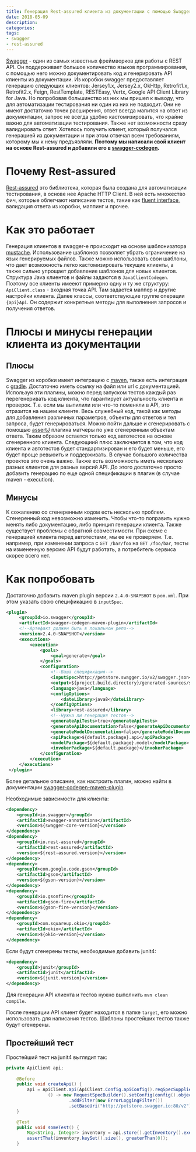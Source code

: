 ```yaml
---
title: Генерация Rest-assured клиента из документации с помощью Swagger
date: 2018-05-09
description: 
categories:
tags:
- swagger
- rest-assured
---
```

[Swagger](https://swagger.org) - один из самых известных фреймворков для работы с REST API. Он поддерживает большое количество языков программирования, с помощью него можно документировать код и генерировать API клиенты из документации.
Из коробки swagger предоставляет генерацию следующих клиентов: Jersey1.x, Jersey2.x, OkHttp, Retrofit1.x, Retrofit2.x, Feign, RestTemplate, RESTEasy, Vertx, Google API Client Library for Java. Но попробовав большинство из них мы пришел к выводу, что для автоматизации тестирования ни один из них не подходит. Они не имеют достаточно точек расширения, ответ всегда мапится на ответ из документации, запрос не всегда удобно кастомизировать, что крайне важно для автоматизации тестирования. Также нет возможности сразу валидировать ответ. 
Хотелось получить клиент, который получался генерацией из документации и при этом отвечал всем требованиям, которому мы к нему предъявляли. **Поэтому мы написали свой клиент на основе Rest-assured и добавили его в [swagger-codegen](https://github.com/swagger-api/swagger-codegen).**

# Почему Rest-assured
[Rest-assured](http://rest-assured.io/) это библиотека, которая была создана для автоматизации тестирования, в основе нее Apache HTTP Client. В ней есть множество фич, которые облегчают написание тестов, такие как [fluent interface](https://ru.wikipedia.org/wiki/Fluent_interface), валидация ответа из коробки, маппинг и прочее. 

# Как это работает
Генерация клиентов в swagger-е происходит на основе шаблонизатора [mustache](http://mustache.github.io/). 
Использование шаблонов позволяет убрать ограничение на язык генерируемых файлов. Также можно использовать свои шаблоны, что дает возможность легко кастомизировать текущие клиенты, а также сильно упрощает добавление шаблонов для новых клиентов. 
Структура Java клиентов и файлы задаются в `JavaClientCodegen`. Поэтому все клиенты имееют примерно одну и ту же структуру: `ApiClient.class` - входная точка API. Там задается маппер и другие настройки клиента. Далее классы, соответствующие группе операции `{api}Api`. Он содержит конкретные методы для выполнения запросов и получения ответов.

# Плюсы и минусы генерации клиента из документации
## Плюсы
Swagger из коробки имеет интеграцию с [maven](https://github.com/swagger-api/swagger-codegen/blob/master/modules/swagger-codegen-maven-plugin/README.md), также есть интеграция с [gradle](https://github.com/int128/gradle-swagger-generator-plugin). Достаточно иметь ссылку на файл или url с документацией. Используя эти плагины, можно перед запуском тестов каждый раз перегенеривать код клиента, что гарантирует актуальность клиента и проверок. Т.е. если мы выпилили или что-то поменяли в API, это отразится на нашем клиенте. Весь служебный код, такой как методы для добавления различных параметров, объекты для ответов и тел запроса, будет генерироваться. Можно пойти дальше и сгенерировать с помощью [assertJ](http://joel-costigliola.github.io/assertj/) плагина матчеры по уже сгенеренным объектам ответа. Таким образом остается только код автотестов на основе сгенеренного клиента. 
 Следующиий плюс заключается в том, что код клиента и автотестов будет стандартизирован и его будет меньше, его будет проще ревьюить и поддерживать. В случае большого количества проектов это очень важно. 
 Также есть возможность иметь несколько разных клиентов для разных версий API. До этого достаточно просто добавить генерацию по еще одной спецификации в плагин (в случае maven - execution). 

## Минусы
К сожалению со сгенеренным кодом есть несколько проблем. Сгенеренный код невозможно изменить. Чтобы что-то поправить нужно менять либо документацию, либо принцип генерации клиента. Также существует проблемы с обратной совместимости. При схеме с генерацией клиента перед автотестами, мы ее не проверяем. Т.е. например, при изменении запроса с `GET /bar/foo` на `GET /foo/bar`, тесты на измененную версию API будут работать, а потребитель сервиса скорее всего нет. 

# Как попробовать 

Достаточно добавить maven plugin версии `2.4.0-SNAPSHOT` в `pom.xml`. При этом указать свою спецификацию в `inputSpec`.
```xml
<plugin>
     <groupId>io.swagger</groupId>
     <artifactId>swagger-codegen-maven-plugin</artifactId>
     <!--Артефакт должен быть в локальном репо-->
     <version>2.4.0-SNAPSHOT</version>
     <executions>
         <execution>
             <goals>
                 <goal>generate</goal>
             </goals>
             <configuration>
                 <!--Ваша спецификация-->
                 <inputSpec>http://petstore.swagger.io/v2/swagger.json</inputSpec>
                 <output>${project.build.directory}/generated-sources/swagger</output>
                 <language>java</language>
                 <configOptions>
                     <dateLibrary>java8</dateLibrary>
                 </configOptions>
                 <library>rest-assured</library>
                 <!--Нужна ли генерация тестов-->
                 <generateApiTests>true</generateApiTests>
                 <generateApiDocumentation>false</generateApiDocumentation>
                 <generateModelDocumentation>false</generateModelDocumentation>
                 <apiPackage>${default.package}.api</apiPackage>
                 <modelPackage>${default.package}.model</modelPackage>
                 <invokerPackage>${default.package}</invokerPackage>
             </configuration>
         </execution>
     </executions>
 </plugin>
```
Более детальное описание, как настроить плагин, можно найти в документации [swagger-codegen-maven-plugin](https://github.com/swagger-api/swagger-codegen/blob/master/modules/swagger-codegen-maven-plugin/README.md).

Необходимые зависимости для клиента:

```xml
<dependency>
    <groupId>io.swagger</groupId>
    <artifactId>swagger-annotations</artifactId>
    <version>${swagger-core-version}</version>
</dependency>
<dependency>
    <groupId>io.rest-assured</groupId>
    <artifactId>rest-assured</artifactId>
    <version>${rest-assured.version}</version>
</dependency>
<dependency>
    <groupId>com.google.code.gson</groupId>
    <artifactId>gson</artifactId>
    <version>${gson-version}</version>
</dependency>
<dependency>
    <groupId>io.gsonfire</groupId>
    <artifactId>gson-fire</artifactId>
    <version>${gson-fire-version}</version>
</dependency>
<dependency>
    <groupId>com.squareup.okio</groupId>
    <artifactId>okio</artifactId>
    <version>${okio-version}</version>
</dependency>
```

Если будут сгенерены тесты, необходимые добавить junit4:

```xml
<dependency>
    <groupId>junit</groupId>
    <artifactId>junit</artifactId>
    <version>${junit.version}</version>
</dependency>
```

Для генерации API клиента и тестов нужно выполнить `mvn clean compile`.

После генерации API клиент будет находится в папке `target`, его можно использовать для написания тестов. Шаблоны простейших тестов также будут сгенерены.

## Простейший тест
Простейший тест на junit4 выглядит так:

```java
private ApiClient api;
    
    @Before
    public void createApi() {
        api = ApiClient.api(ApiClient.Config.apiConfig().reqSpecSupplier(
                () -> new RequestSpecBuilder().setConfig(config().objectMapperConfig(objectMapperConfig().defaultObjectMapper(gson())))
                        .addFilter(new ErrorLoggingFilter())
                        .setBaseUri("http://petstore.swagger.io:80/v2")));
    }

    @Test
    public void someTest() {
        Map<String, Integer> inventory = api.store().getInventory().executeAs(validatedWith(shouldBeCode(SC_OK)));
        assertThat(inventory.keySet().size(), greaterThan(0));
    }
```